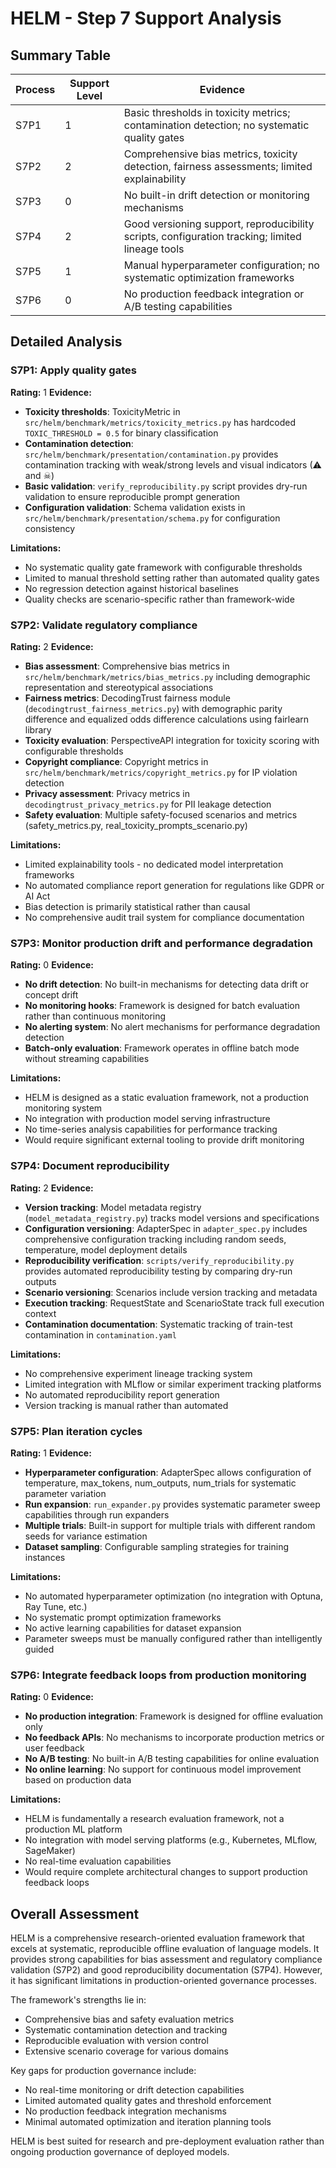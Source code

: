# HELM - Step 7 Support Analysis

## Summary Table
| Process | Support Level | Evidence |
|---------|--------------|----------|
| S7P1 | 1 | Basic thresholds in toxicity metrics; contamination detection; no systematic quality gates |
| S7P2 | 2 | Comprehensive bias metrics, toxicity detection, fairness assessments; limited explainability |
| S7P3 | 0 | No built-in drift detection or monitoring mechanisms |
| S7P4 | 2 | Good versioning support, reproducibility scripts, configuration tracking; limited lineage tools |
| S7P5 | 1 | Manual hyperparameter configuration; no systematic optimization frameworks |
| S7P6 | 0 | No production feedback integration or A/B testing capabilities |

## Detailed Analysis

### S7P1: Apply quality gates
**Rating:** 1
**Evidence:**
- **Toxicity thresholds**: ToxicityMetric in `src/helm/benchmark/metrics/toxicity_metrics.py` has hardcoded `TOXIC_THRESHOLD = 0.5` for binary classification
- **Contamination detection**: `src/helm/benchmark/presentation/contamination.py` provides contamination tracking with weak/strong levels and visual indicators (⚠ and ☠)
- **Basic validation**: `verify_reproducibility.py` script provides dry-run validation to ensure reproducible prompt generation
- **Configuration validation**: Schema validation exists in `src/helm/benchmark/presentation/schema.py` for configuration consistency

**Limitations:**
- No systematic quality gate framework with configurable thresholds
- Limited to manual threshold setting rather than automated quality gates
- No regression detection against historical baselines
- Quality checks are scenario-specific rather than framework-wide

### S7P2: Validate regulatory compliance
**Rating:** 2
**Evidence:**
- **Bias assessment**: Comprehensive bias metrics in `src/helm/benchmark/metrics/bias_metrics.py` including demographic representation and stereotypical associations
- **Fairness metrics**: DecodingTrust fairness module (`decodingtrust_fairness_metrics.py`) with demographic parity difference and equalized odds difference calculations using fairlearn library
- **Toxicity evaluation**: PerspectiveAPI integration for toxicity scoring with configurable thresholds
- **Copyright compliance**: Copyright metrics in `src/helm/benchmark/metrics/copyright_metrics.py` for IP violation detection
- **Privacy assessment**: Privacy metrics in `decodingtrust_privacy_metrics.py` for PII leakage detection
- **Safety evaluation**: Multiple safety-focused scenarios and metrics (safety_metrics.py, real_toxicity_prompts_scenario.py)

**Limitations:**
- Limited explainability tools - no dedicated model interpretation frameworks
- No automated compliance report generation for regulations like GDPR or AI Act
- Bias detection is primarily statistical rather than causal
- No comprehensive audit trail system for compliance documentation

### S7P3: Monitor production drift and performance degradation
**Rating:** 0
**Evidence:**
- **No drift detection**: No built-in mechanisms for detecting data drift or concept drift
- **No monitoring hooks**: Framework is designed for batch evaluation rather than continuous monitoring
- **No alerting system**: No alert mechanisms for performance degradation detection
- **Batch-only evaluation**: Framework operates in offline batch mode without streaming capabilities

**Limitations:**
- HELM is designed as a static evaluation framework, not a production monitoring system
- No integration with production model serving infrastructure
- No time-series analysis capabilities for performance tracking
- Would require significant external tooling to provide drift monitoring

### S7P4: Document reproducibility
**Rating:** 2
**Evidence:**
- **Version tracking**: Model metadata registry (`model_metadata_registry.py`) tracks model versions and specifications
- **Configuration versioning**: AdapterSpec in `adapter_spec.py` includes comprehensive configuration tracking including random seeds, temperature, model deployment details
- **Reproducibility verification**: `scripts/verify_reproducibility.py` provides automated reproducibility testing by comparing dry-run outputs
- **Scenario versioning**: Scenarios include version tracking and metadata
- **Execution tracking**: RequestState and ScenarioState track full execution context
- **Contamination documentation**: Systematic tracking of train-test contamination in `contamination.yaml`

**Limitations:**
- No comprehensive experiment lineage tracking system
- Limited integration with MLflow or similar experiment tracking platforms
- No automated reproducibility report generation
- Version tracking is manual rather than automated

### S7P5: Plan iteration cycles
**Rating:** 1
**Evidence:**
- **Hyperparameter configuration**: AdapterSpec allows configuration of temperature, max_tokens, num_outputs, num_trials for systematic parameter variation
- **Run expansion**: `run_expander.py` provides systematic parameter sweep capabilities through run expanders
- **Multiple trials**: Built-in support for multiple trials with different random seeds for variance estimation
- **Dataset sampling**: Configurable sampling strategies for training instances

**Limitations:**
- No automated hyperparameter optimization (no integration with Optuna, Ray Tune, etc.)
- No systematic prompt optimization frameworks
- No active learning capabilities for dataset expansion
- Parameter sweeps must be manually configured rather than intelligently guided

### S7P6: Integrate feedback loops from production monitoring
**Rating:** 0
**Evidence:**
- **No production integration**: Framework is designed for offline evaluation only
- **No feedback APIs**: No mechanisms to incorporate production metrics or user feedback
- **No A/B testing**: No built-in A/B testing capabilities for online evaluation
- **No online learning**: No support for continuous model improvement based on production data

**Limitations:**
- HELM is fundamentally a research evaluation framework, not a production ML platform
- No integration with model serving platforms (e.g., Kubernetes, MLflow, SageMaker)
- No real-time evaluation capabilities
- Would require complete architectural changes to support production feedback loops

## Overall Assessment

HELM is a comprehensive research-oriented evaluation framework that excels at systematic, reproducible offline evaluation of language models. It provides strong capabilities for bias assessment and regulatory compliance validation (S7P2) and good reproducibility documentation (S7P4). However, it has significant limitations in production-oriented governance processes.

The framework's strengths lie in:
- Comprehensive bias and safety evaluation metrics
- Systematic contamination detection and tracking
- Reproducible evaluation with version control
- Extensive scenario coverage for various domains

Key gaps for production governance include:
- No real-time monitoring or drift detection capabilities
- Limited automated quality gates and threshold enforcement
- No production feedback integration mechanisms
- Minimal automated optimization and iteration planning tools

HELM is best suited for research and pre-deployment evaluation rather than ongoing production governance of deployed models.